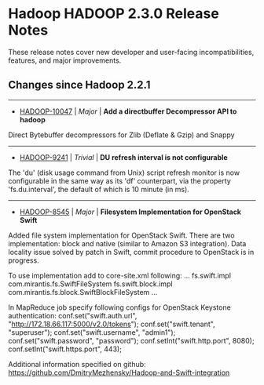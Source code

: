 # Hadoop HADOOP 2.3.0 Release Notes

These release notes cover new developer and user-facing incompatibilities, features, and major improvements.

## Changes since Hadoop 2.2.1

---

* [HADOOP-10047](https://issues.apache.org/jira/browse/HADOOP-10047) | *Major* | **Add a directbuffer Decompressor API to hadoop**

Direct Bytebuffer decompressors for Zlib (Deflate & Gzip) and Snappy

---

* [HADOOP-9241](https://issues.apache.org/jira/browse/HADOOP-9241) | *Trivial* | **DU refresh interval is not configurable**

The 'du' (disk usage command from Unix) script refresh monitor is now configurable in the same way as its 'df' counterpart, via the property 'fs.du.interval', the default of which is 10 minute (in ms).

---

* [HADOOP-8545](https://issues.apache.org/jira/browse/HADOOP-8545) | *Major* | **Filesystem Implementation for OpenStack Swift**

Added file system implementation for OpenStack Swift.
There are two implementation: block and native (similar to Amazon S3 integration).
Data locality issue solved by patch in Swift, commit procedure to OpenStack is in progress.

To use implementation add to core-site.xml following:
...
	<property>
	        <name>fs.swift.impl</name>
	    	<value>com.mirantis.fs.SwiftFileSystem</value>
	</property>
	<property>
	    	<name>fs.swift.block.impl</name>
	         <value>com.mirantis.fs.block.SwiftBlockFileSystem</value>
        </property>
...

In MapReduce job specify following configs for OpenStack Keystone authentication:
conf.set("swift.auth.url", "http://172.18.66.117:5000/v2.0/tokens");
conf.set("swift.tenant", "superuser");
conf.set("swift.username", "admin1");
conf.set("swift.password", "password");
conf.setInt("swift.http.port", 8080);
conf.setInt("swift.https.port", 443);

Additional information specified on github: https://github.com/DmitryMezhensky/Hadoop-and-Swift-integration



